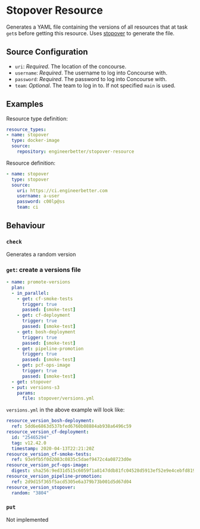 # Stopover Resource

Generates a YAML file containing the versions of all resources that at task `get`s before getting this resource. Uses [stopover](https://github.com/EngineerBetter/stopover) to generate the file.

## Source Configuration

- `uri`: _Required_. The location of the concourse.
- `username`: _Required_. The username to log into Concourse with.
- `password`: _Required_. The password to log into Concourse with.
- `team`: _Optional_. The team to log in to. If not specified `main` is used.

## Examples

Resource type definition:

```yaml
resource_types:
- name: stopover
  type: docker-image
  source:
    repository: engineerbetter/stopover-resource
```

Resource definition:

```yaml
- name: stopover
  type: stopover
  source:
    uri: https://ci.engineerbetter.com
    username: a-user
    password: c00lp@ss
    team: ci
```

## Behaviour

### `check`

Generates a random version

### `get`: create a versions file

```yaml
- name: promote-versions
  plan:
  - in_parallel:
    - get: cf-smoke-tests
      trigger: true
      passed: [smoke-test]
    - get: cf-deployment
      trigger: true
      passed: [smoke-test]
    - get: bosh-deployment
      trigger: true
      passed: [smoke-test]
    - get: pipeline-promotion
      trigger: true
      passed: [smoke-test]
    - get: pcf-ops-image
      trigger: true
      passed: [smoke-test]
  - get: stopover
  - put: versions-s3
    params:
      file: stopover/versions.yml
```

`versions.yml` in the above example will look like:

```yaml
resource_version_bosh-deployment:
  ref: 5dd6e6863d537bfed6760b08884ab938a6496c59
resource_version_cf-deployment:
  id: "25465294"
  tag: v12.42.0
  timestamp: 2020-04-13T22:21:20Z
resource_version_cf-smoke-tests:
  ref: 93e9fb5f0d2083c0835c5daef9472c4a08723d0e
resource_version_pcf-ops-image:
  digest: sha256:9ed31d515c6059f1a8147ddb81fc04528d5913ef52e9e4cebfd819432e310272
resource_version_pipeline-promotion:
  ref: 2d9d15f365f5acd5305e6a379b73b001d5d67d04
resource_version_stopover:
  random: "3804"
```

### `put`

Not implemented
